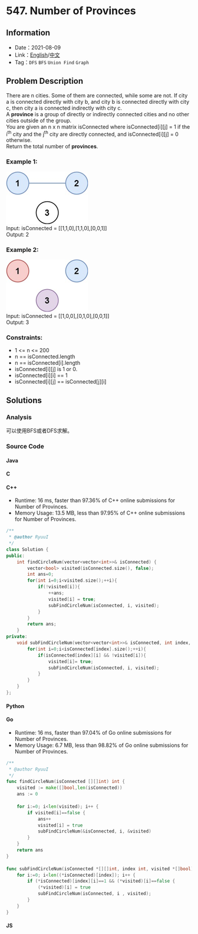 # 547. Number of Provinces
## Information
* Date：2021-08-09
* Link：[English](https://leetcode.com/problems/number-of-provinces/)/[中文](https://leetcode-cn.com/problems/number-of-provinces/)
* Tag：`DFS` `BFS` `Union Find` `Graph`
## Problem Description
There are n cities. Some of them are connected, while some are not. If city a is connected directly with city b, and city b is connected directly with city c, then city a is connected indirectly with city c.   
A **province** is a group of directly or indirectly connected cities and no other cities outside of the group.   
You are given an n x n matrix isConnected where isConnected[i][j] = 1 if the i<sup>th</sup> city and the j<sup>th</sup> city are directly connected, and isConnected[i][j] = 0 otherwise.   
Return the total number of **provinces**.
### Example 1:
![Image text](https://raw.githubusercontent.com/Ryuui-tkb/LeetCode/master/img/547_ex1.png)   
Input: isConnected = [[1,1,0],[1,1,0],[0,0,1]]   
Output: 2
### Example 2:
![Image text](https://raw.githubusercontent.com/Ryuui-tkb/LeetCode/master/img/547_ex2.png)   
Input: isConnected = [[1,0,0],[0,1,0],[0,0,1]]   
Output: 3
### Constraints:
* 1 <= n <= 200
* n == isConnected.length
* n == isConnected[i].length
* isConnected[i][j] is 1 or 0.
* isConnected[i][i] == 1
* isConnected[i][j] == isConnected[j][i]

## Solutions  
### Analysis
可以使用BFS或者DFS求解。
### Source Code
#### Java
#### C
#### C++
* Runtime: 16 ms, faster than 97.36% of C++ online submissions for Number of Provinces.
* Memory Usage: 13.5 MB, less than 97.95% of C++ online submissions for Number of Provinces.
```cpp
/**
 * @author RyuuI
 */
class Solution {
public:
    int findCircleNum(vector<vector<int>>& isConnected) {
        vector<bool> visited(isConnected.size(), false);
        int ans=0;
        for(int i=0;i<visited.size();++i){
            if(!visited[i]){
                ++ans;
                visited[i] = true;
                subFindCircleNum(isConnected, i, visited);
            }
        }
        return ans;
    }
private:
    void subFindCircleNum(vector<vector<int>>& isConnected, int index, vector<bool>& visited){
        for(int i=0;i<isConnected[index].size();++i){
            if(isConnected[index][i] && !visited[i]){
                visited[i]= true;
                subFindCircleNum(isConnected, i, visited);
            }
        }
    }
};
```
#### Python
#### Go
* Runtime: 16 ms, faster than 97.04% of Go online submissions for Number of Provinces.
* Memory Usage: 6.7 MB, less than 98.82% of Go online submissions for Number of Provinces.
```go
/**
 * @author RyuuI
 */
func findCircleNum(isConnected [][]int) int {
    visited := make([]bool,len(isConnected))
    ans := 0

    for i:=0; i<len(visited); i++ {
        if visited[i]==false {
            ans++
            visited[i] = true
            subFindCircleNum(&isConnected, i, &visited)
        }
    }
    return ans
}

func subFindCircleNum(isConnected *[][]int, index int, visited *[]bool) {
    for i:=0; i<len((*isConnected)[index]); i++ {
        if (*isConnected)[index][i]==1 && (*visited)[i]==false {
            (*visited)[i] = true
            subFindCircleNum(isConnected, i , visited);
        }
    }
}
```
#### JS
